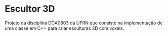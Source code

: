 # Escultor 3D

Projeto da disciplina DCA0803 da UFRN que consiste na implementação de uma classe em C++ para criar esculturas 3D com voxels.
